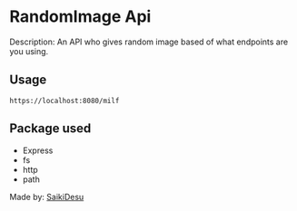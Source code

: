 # RandomImage Api

Description:
An API who gives random image based of what endpoints are you using.

## Usage
``` https://localhost:8080/milf ```

## Package used
+ Express
+ fs
+ http
+ path

Made by: [SaikiDesu](https://github.com/mraikero-01)
